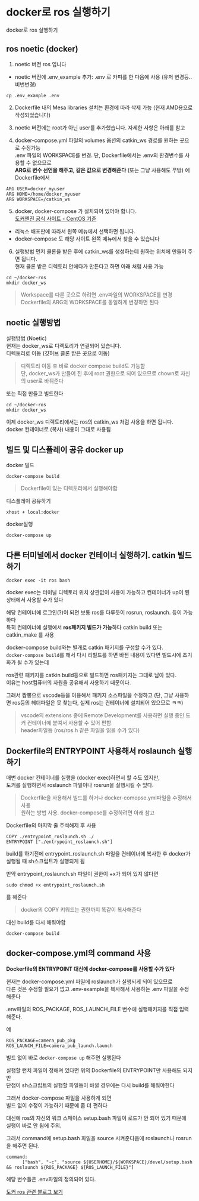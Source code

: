 # docker로 ros 실행하기
docker로 ros 실행하기

## ros noetic (docker)
1. noetic 버전 ros 입니다
- noetic 버전에 .env_example 추가: .env 로 카피를 한 다음에 사용 (유저 변경등..비번변경)  
```
cp .env_example .env
```

2. Dockerfile 내의 Mesa libraries 설치는 환경에 따라 삭제 가능 (현재 AMD용으로 작성되었습니다)

3. noetic 버전에는 root가 아닌 user를 추가했습니다. 자세한 사항은 아래를 참고

4. docker-compose.yml 파일의 volumes 옵션의 catkin_ws 경로를 원하는 곳으로 수정가능  
.env 파일의 WORKSPACE를 변경. 단, Dockerfile에서는 .env의 환경변수를 사용할 수 없으므로    
**ARG로 변수 선언을 해주고, 같은 값으로 변경해준다** (또는 그냥 사용해도 무방)
예  Dockerfile에서
```
ARG USER=docker_myuser
ARG HOME=/home/docker_myuser
ARG WORKSPACE=/catkin_ws
```

5. docker, docker-compose 가 설치되어 있어야 합니다.  
[도커엔진 공식 사이트 - CentOS 기준](https://docs.docker.com/engine/install/centos/)  
- 리눅스 배포판에 따라서 왼쪽 메뉴에서 선택하면 됩니다.  
- docker-compose 도 해당 사이트 왼쪽 메뉴에서 찾을 수 있습니다

6. 실행방법 
먼저 클론을 받은 후에 catkin_ws를 생성하는데 원하는 위치에 만들어 주면 됩니다.  
현재 클론 받은 디렉토리 안에다가 만든다고 하면 아래 처럼 사용 가능   
```
cd ~/docker-ros
mkdir docker_ws
```

> Workspace를 다른 곳으로 하려면 .env파일의 WORKSPACE를 변경   
Dockerfile의 ARG의 WORKSPACE를 동일하게 변경하면 된다 


## noetic 실행방법
실행방법 (Noetic)  
현재는 docker_ws로 디렉토리가 연결되어 있습니다.   
디렉토리로 이동 (깃허브 클론 받은 곳으로 이동)

> 디렉토리 이동 후 바로 docker compose build도 가능함  
단, docker_ws가 만들어 진 후에 root 권한으로 되어 있으므로 chown로 자신의 user로 바꿔준다   

또는 직접 만들고 빌드한다 
```
cd ~/docker-ros
mkdir docker_ws
```
이제 docker_ws 디렉토리에서는 ros의 catkin_ws 처럼 사용을 하면 됩니다.  
docker 컨테이너로 (복사) 내용이 그대로 사용됨  


## 빌드 및 디스플레이 공유 docker up
docker 빌드
```
docker-compose build
```
> Dockerfile이 있는 디렉토리에서 실행해야함

디스플레이 공유하기
```
xhost + local:docker
```

docker실행
```
docker-compose up
```

## 다른 터미널에서 docker 컨테이너 실행하기. catkin 빌드하기
```
docker exec -it ros bash
```
docker exec는 터미널 디렉토리 위치 상관없이 사용이 가능하고 컨테이너가 up이 된 상태에서 사용할 수가 있다  

해당 컨테이너에 로그인(?)이 되면 보통 ros를 다루듯이 rosrun, roslaunch. 등이 가능하다   
특히 컨테이너에 실행에서 **ros패키지 빌드가 가능**하다 catkin build 또는 catkin_make 를 사용

docker-compose build와는 별개로 catkin 패키지를 구성할 수가 있다.   
`docker-compose build`를 해서 다시 리빌드를 하면 바뀐 내용이 있다면 빌드시에 초기화가 될 수가 있는데  

ros관련 패키지를 catkin build등으로 빌드하면 ros패키지는 그대로 남아 있다.   
이유는 host컴퓨터의 자원을 공유해서 사용하기 때문이다.  

그래서 짬뽕으로 vscode등을 이용해서 패키지 소스파일을 수정하고 
(단, 그냥 사용하면 ros등의 헤더파일은 못 찾는다, 실제 ros는 컨테이너에 설치되어 있으므로 ㅋㅋ)

> vscode의 extensions 중에 Remote Development를 사용하면 실행 중인 도커 컨테이너에 붙여서 사용할 수 있어 편함      
header파일등 (ros/ros.h 같은 파일을 읽을 수가 있다)


## Dockerfile의 ENTRYPOINT 사용해서 roslaunch 실행하기
매번 docker 컨테이너를 실행을 (docker exec)하면서 할 수도 있지만,   
도커를 실행하면서 roslaunch 파일이나 rosrun을 실행시킬 수 있다.  

> Dockerfile을 사용해서 빌드를 하거나 docker-comopse.yml파일을 수정해서 사용  
원하는 방법 사용. docker-compose를 수정하려면 아래 참고


Dockerfile의 마지막 줄 주석해제 후 사용
```
COPY ./entrypoint_roslaunch.sh ./
ENTRYPOINT ["./entrypoint_roslaunch.sh"]
```
build를 하기전에 entrypoint_roslaunch.sh 파일을  컨테이너에 복사한 후 docker가 실행될 때 sh스크립트가 실행되게 됨  

만약 entrypoint_roslaunch.sh 파일이 권한이 +x가 되어 있지 않다면  
```
sudo chmod +x entrypoint_roslaunch.sh
```
를 해준다 

> docker의 COPY 키워드는 권한까지 똑같이 복사해준다

대신 build를 다시 해줘야함
```
docker-compose build
```

## docker-compose.yml의 command 사용
**Dockerfile의 ENTRYPOINT 대신에 docker-compose를 사용할 수가 있다**   

현재는 docker-compose.yml 파일에 roslaunch가 실행되게 되어 있으므로  
다른 것은 수정할 필요가 없고 .env-example을 복사해서 사용하는 .env 파일을 수정해준다

.env파일의 ROS_PACKAGE, ROS_LAUNCH_FILE 변수에 실행패키지를 직접 입력해준다.

예
```
ROS_PACKAGE=camera_pub_pkg
ROS_LAUNCH_FILE=camera_pub_launch.launch
```

빌드 없이 바로 `docker-compose up` 해주면 실행된다 

실행할 런치 파일이 정해져 있다면 위의 Dockerfile의 ENTRYPOINT만 사용해도 되지만  
단점이 sh스크립트의 실행할 파일등이 바뀔 경우에는 다시 build를 해줘야한다   

그래서 docker-compose 파일을 사용하게 되면  
빌드 없이 수정이 가능하기 때문에 좀 더 편하다   

대신에 ros의 자신의 워크 스페이스 setup.bash 파일이 로드가 안 되어 있기 때문에  
실행이 바로 안 됨에 주의.  

그래서 command에 setup.bash 파일을 source 시켜준다음에 roslaunch나 rosrun을 해주면 된다.  

```
command:
      ["bash", "-c", "source ${USERHOME}/${WORKSPACE}/devel/setup.bash && roslaunch ${ROS_PACKAGE} ${ROS_LAUNCH_FILE}"]
```
해당 변수들은 .env파일의 정의되어 있다. 


[도커 ros 관련 블로그 보기](http://54.180.113.157/tag/docker%20ros%20%ED%8A%9C%ED%86%A0%EB%A6%AC%EC%96%BC)

